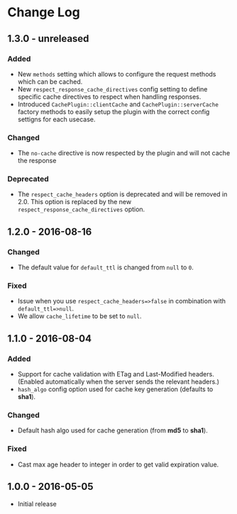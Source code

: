 # Change Log

## 1.3.0 - unreleased
### Added

- New `methods` setting which allows to configure the request methods which can be cached.
- New `respect_response_cache_directives` config setting to define specific cache directives to respect when handling responses.
- Introduced `CachePlugin::clientCache` and `CachePlugin::serverCache` factory methods to easily setup the plugin with 
the correct config settigns for each usecase.

### Changed

- The `no-cache` directive is now respected by the plugin and will not cache the response

### Deprecated

- The `respect_cache_headers` option is deprecated and will be removed in 2.0. This option is replaced by the new `respect_response_cache_directives` option.

## 1.2.0 - 2016-08-16

### Changed

- The default value for `default_ttl` is changed from `null` to `0`.

### Fixed

- Issue when you use `respect_cache_headers=>false` in combination with `default_ttl=>null`.
- We allow `cache_lifetime` to be set to `null`.


## 1.1.0 - 2016-08-04

### Added

- Support for cache validation with ETag and Last-Modified headers. (Enabled automatically when the server sends the relevant headers.)
- `hash_algo` config option used for cache key generation (defaults to **sha1**).

### Changed

- Default hash algo used for cache generation (from **md5** to **sha1**).

### Fixed

- Cast max age header to integer in order to get valid expiration value.


## 1.0.0 - 2016-05-05

- Initial release
